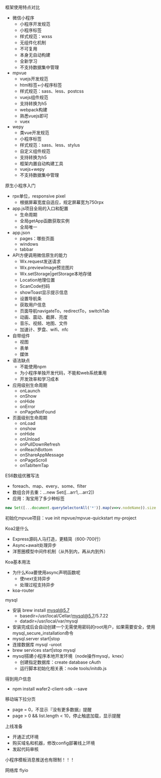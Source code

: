 框架使用特点对比
* 微信小程序
  * 小程序开发规范
  * 小程序标签
  * 样式规范：wxss
  * 无组件化机制
  * 不可复用
  * 本身无自动构建
  * 全新学习
  * 不支持数据集中管理
* mpvue
  * vuejs开发规范
  * html标签+小程序标签
  * 样式规范：sass、less、postcss
  * vuejs组件规范
  * 支持转换为h5
  * webpack构建
  * 熟悉vuejs即可
  * vuex
* wepy
  * 类vue开发规范
  * 小程序标签
  * 样式规范：sass、less、stylus
  * 自定义组件规范
  * 支持转换为h5
  * 框架内置自动构建工具
  * vuejs+wepy
  * 不支持数据集中管理

原生小程序入门
* rpx单位，responsive pixel
  * 根据屏幕宽度自适应，规定屏幕宽为750rpx
* app.js项目全局的入口和配置
  * 生命周期
  * 全局getApp函数获取实例
  * 全局唯一
* app.json
  * pages：哪些页面
  * windows
  * tabbar
* API方便调用微信原生的能力
  * Wx.request发送请求
  * Wx.previewImage预览图片
  * Wx.setStorage|getStorage本地存储
  * Location地理位置
  * ScanCode扫码
  * showToast显示提示信息
  * 设置导航条
  * 获取用户信息
  * 页面导航navigateTo，redirectTo，switchTab
  * 动画、震动、截屏、亮度
  * 音乐、视频、地图、文件
  * 加速计、罗盘、wifi、nfc
* 自带组件
  * 视图
  * 表单
  * 媒体
* 语法缺点
  * 不能使用npm
  * 为小程序单独开发代码，不能和web系统重用
  * 开发效率和学习成本
* 应用级别生命周期
  * onLaunch
  * onShow
  * onHide
  * onError
  * onPageNotFound
* 页面级别生命周期
  * onLoad
  * onshow
  * onHide
  * onUnload
  * onPullDownRefresh
  * onReachBottom
  * onShareAppMessage
  * onPageScroll
  * onTabItemTap

ES6数组优雅写法
* foreach、map、every、some、filter
* 数组合并去重：...new Set([...arr1,...arr2])
* 应用：淘宝用了多少种标签
```js
new Set([...document.querySelectorAll('*')].map(v=>v.nodeName)).size
```

初始化mpvue项目：vue init mpvue/mpvue-quickstart my-project

Koa2是什么
* Express源码人马打造，更精简（600-700行）
* Async+await处理异步
* 洋葱圈模型中间件机制（从外到内，再从内到外）

Koa基本用法
* 为什么Koa要使用async声明函数呢
  * 使next支持异步
  * 处理过程支持异步
* koa-router

mysql
* 安装 brew install mysql@5.7
  * basedir=/usr/local/Cellar/mysql@5.7/5.7.22
  * datadir=/usr/local/var/mysql
* 安装完成后会自动创建一个无需使用密码的root用户，如果需要安全，使用mysql_secure_installation命令
* mysql.server start|stop
* 连接数据库 mysql -uroot
* brew services start|stop mysql
* mysql搭建小程序本地开发环境（node操作mysql，knex）
  * 创建指定数据库：create database cAuth
  * 运行脚本初始化相关表：node tools/initdb.js

得到用户信息
* npm install wafer2-client-sdk --save

移动端下拉分页
* page = 0，不显示『没有更多数据』提醒
* page > 0 && list.length < 10，停止触底加载，显示提醒

上线准备
* 开通正式环境
* 购买域名和机器，修改config部署线上环境
* 发起代码审核

小程序模板消息推送也有限制！！！

网络库 flyio